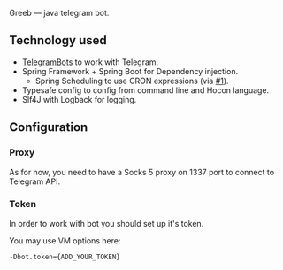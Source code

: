 Greeb — java telegram bot.

## Technology used

* [TelegramBots](https://github.com/rubenlagus/TelegramBots)
to work with Telegram.
* Spring Framework + Spring Boot for Dependency injection.
  * Spring Scheduling to use CRON expressions 
  (via [#1](https://github.com/lis-press/greeb-bot/issues/1)).
* Typesafe config to config from command line and Hocon language.
* Slf4J with Logback for logging.

## Configuration

### Proxy

As for now, you need to have a Socks 5 proxy on 1337 port
to connect to Telegram API.

### Token

In order to work with bot you should set up it's token.

You may use VM options here:
```
-Dbot.token={ADD_YOUR_TOKEN}
```